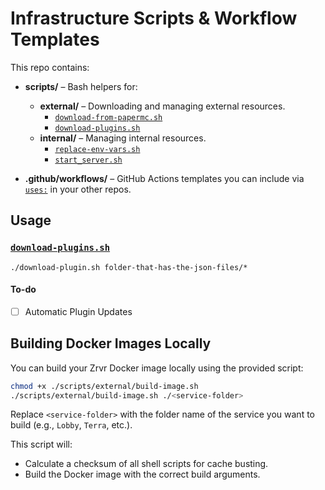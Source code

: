 # Infrastructure Scripts & Workflow Templates

This repo contains:

- **scripts/** – Bash helpers for:
  - **external/** – Downloading and managing external resources.
    - [`download-from-papermc.sh`](scripts/external/download-from-papermc.sh)
    - [`download-plugins.sh`](scripts/external/download-plugins.sh)
  - **internal/** – Managing internal resources.
    - [`replace-env-vars.sh`](scripts/internal/replace-env-vars.sh)
    - [`start_server.sh`](scripts/internal/start_server.sh)

- **.github/workflows/** – GitHub Actions templates you can include via [`uses:`](https://docs.github.com/actions/using-workflows/reusing-workflows) in your other repos.

## Usage

### [`download-plugins.sh`](https://github.com/Zoriot/Zrvr/blob/dev/scripts/download-plugins.sh)

```
./download-plugin.sh folder-that-has-the-json-files/*
```

#### To-do
- [ ] Automatic Plugin Updates

<!-- TODO Add Content how to add it & use it (Git Module) -->

## Building Docker Images Locally

You can build your Zrvr Docker image locally using the provided script:

```sh
chmod +x ./scripts/external/build-image.sh
./scripts/external/build-image.sh ./<service-folder>
```

Replace `<service-folder>` with the folder name of the service you want to build (e.g., `Lobby`, `Terra`, etc.).

This script will:
- Calculate a checksum of all shell scripts for cache busting.
- Build the Docker image with the correct build arguments.
